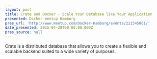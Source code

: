 ```yaml
---
layout: post
title: Crate and Docker - Scale Your Database like Your Application
presented: Docker meetup Hamburg
pres_url: 'http://www.meetup.com/Docker-Hamburg/events/221545081/'
date_presented: 2015-04-28T00:00:00.000Z
pres_source: null
---
```


Crate is a distributed database that allows you to create a flexible and scalable backend suited to a wide variety of purposes.
